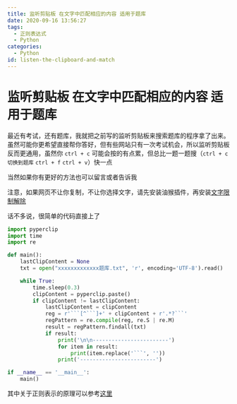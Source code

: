 ```yaml
---
title: 监听剪贴板 在文字中匹配相应的内容 适用于题库
date: 2020-09-16 13:56:27
tags:
  - 正则表达式
  - Python
categories:
  - Python
id: listen-the-clipboard-and-match
---
```


# 监听剪贴板 在文字中匹配相应的内容 适用于题库

最近有考试，还有题库，我就把之前写的监听剪贴板来搜索题库的程序拿了出来。虽然可能你更希望直接帮你答好，但有些网站只有一次考试机会，所以监听剪贴板反而更通用，虽然你 `ctrl + c` 可能会按的有点累，但总比一题一题搜（`ctrl + c` `切换到题库` `ctrl + f`   `ctrl + v`）快一点

当然如果你有更好的方法也可以留言或者告诉我

注意，如果网页不让你复制，不让你选择文字，请先安装油猴插件，再安装[文字限制解除](https://greasyfork.org/zh-CN/scripts/28497-remove-web-limits-modified)

话不多说，很简单的代码直接上了

```python
import pyperclip
import time
import re

def main():
    lastClipContent = None
    txt = open("xxxxxxxxxxxxx题库.txt", 'r', encoding='UTF-8').read()

    while True:
        time.sleep(0.3)
        clipContent = pyperclip.paste()
        if clipContent != lastClipContent:
            lastClipContent = clipContent
            reg = r'```[^```]+' + clipContent + r'.*?```'
            regPattern = re.compile(reg, re.S | re.M)
            result = regPattern.findall(txt)
            if result:
                print('\n\n------------------------')
                for item in result:
                    print(item.replace('```', ''))
                print('------------------------')

if __name__ == '__main__':
    main()
```

其中关于正则表示的原理可以参考[这里](/reg-about-match-the-forward)

